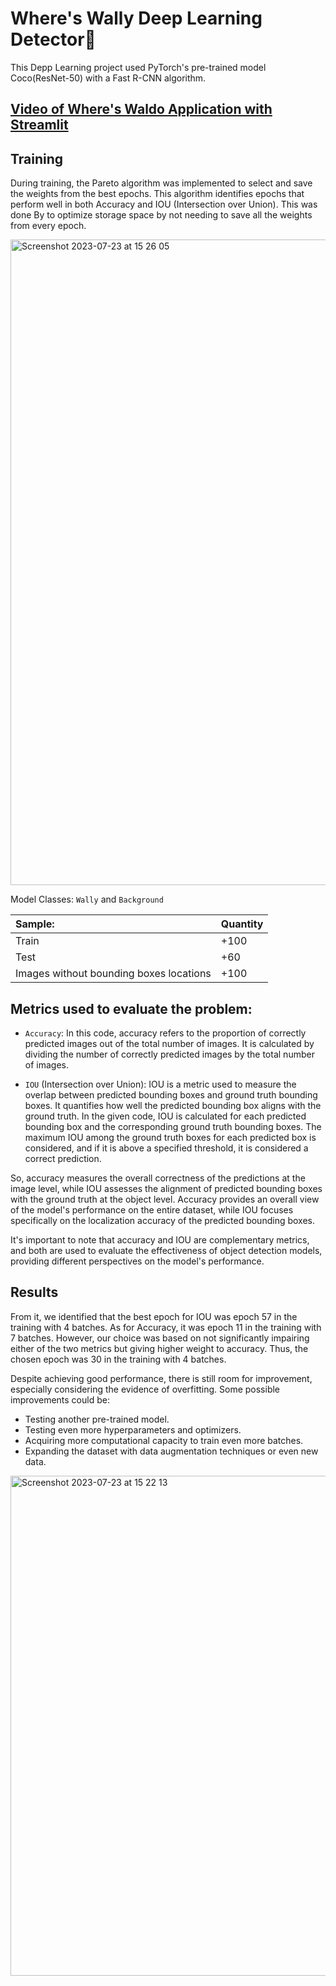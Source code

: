 # Where's Wally Deep Learning Detector🔎

This Depp Learning project used PyTorch's pre-trained model Coco(ResNet-50) with a Fast R-CNN algorithm.


## [Video of Where's Waldo Application with Streamlit](https://youtu.be/Kit9FLJ7C08)

## Training

During training, the Pareto algorithm was implemented to select and save the weights from the best epochs. This algorithm identifies epochs that perform well in both Accuracy and IOU (Intersection over Union). This was done By to optimize storage space by not needing to save all the weights from every epoch.

<img width="1033" alt="Screenshot 2023-07-23 at 15 26 05" src="https://github.com/AnabeatrizMacedo241/WheresWally_Detector/assets/84348494/da686767-4bb4-4a2f-9b89-f052b110cf63">

Model Classes: `Wally` and `Background`

| Sample:                | Quantity                                                                                                   |
| :----------------------------- | :------------------------------------------------------------------------------------------------------------------- |
|Train|+100|
|Test|+60|
|Images without bounding boxes locations|+100|

## Metrics used to evaluate the problem:
- `Accuracy`: In this code, accuracy refers to the proportion of correctly predicted images out of the total number of images. It is calculated by dividing the number of correctly predicted images by the total number of images.

- `IOU` (Intersection over Union): IOU is a metric used to measure the overlap between predicted bounding boxes and ground truth bounding boxes. It quantifies how well the predicted bounding box aligns with the ground truth. In the given code, IOU is calculated for each predicted bounding box and the corresponding ground truth bounding boxes. The maximum IOU among the ground truth boxes for each predicted box is considered, and if it is above a specified threshold, it is considered a correct prediction.

So, accuracy measures the overall correctness of the predictions at the image level, while IOU assesses the alignment of predicted bounding boxes with the ground truth at the object level. Accuracy provides an overall view of the model's performance on the entire dataset, while IOU focuses specifically on the localization accuracy of the predicted bounding boxes.

It's important to note that accuracy and IOU are complementary metrics, and both are used to evaluate the effectiveness of object detection models, providing different perspectives on the model's performance.

## Results

From it, we identified that the best epoch for IOU was epoch 57 in the training with 4 batches. As for Accuracy, it was epoch 11 in the training with 7 batches. However, our choice was based on not significantly impairing either of the two metrics but giving higher weight to accuracy. Thus, the chosen epoch was 30 in the training with 4 batches.

Despite achieving good performance, there is still room for improvement, especially considering the evidence of overfitting. Some possible improvements could be:

- Testing another pre-trained model.
- Testing even more hyperparameters and optimizers.
- Acquiring more computational capacity to train even more batches.
- Expanding the dataset with data augmentation techniques or even new data.

<img width="800" alt="Screenshot 2023-07-23 at 15 22 13" src="https://github.com/AnabeatrizMacedo241/WheresWally_Detector/assets/84348494/d66bd486-fcb9-4bcd-be72-fb1cd6d08056">
